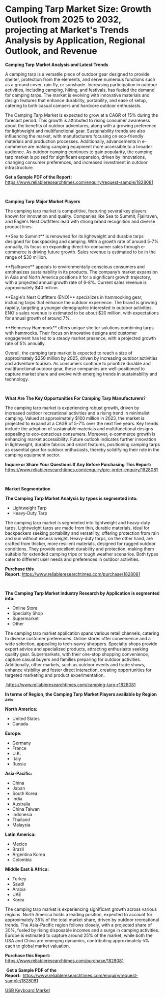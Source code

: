 <p><h1>Camping Tarp Market Size: Growth Outlook from 2025 to 2032, projecting at Market's Trends Analysis by Application, Regional Outlook, and Revenue</h1></p><p><strong>Camping Tarp Market Analysis and Latest Trends</strong></p>
<p><p>A camping tarp is a versatile piece of outdoor gear designed to provide shelter, protection from the elements, and serve numerous functions such as a ground cover, rain fly, or sunshade. Increasing participation in outdoor activities, including camping, hiking, and festivals, has fueled the demand for camping tarps. The market is evolving with innovative materials and design features that enhance durability, portability, and ease of setup, catering to both casual campers and hardcore outdoor enthusiasts.</p><p>The Camping Tarp Market is expected to grow at a CAGR of 15% during the forecast period. This growth is attributed to rising consumer awareness about the benefits of outdoor adventures, along with a growing preference for lightweight and multifunctional gear. Sustainability trends are also influencing the market, with manufacturers focusing on eco-friendly materials and production processes. Additionally, advancements in e-commerce are making camping equipment more accessible to a broader audience. As outdoor camping continues to gain popularity, the camping tarp market is poised for significant expansion, driven by innovations, changing consumer preferences, and increased investment in outdoor infrastructure.</p></p>
<p><strong>Get a Sample PDF of the Report:&nbsp;</strong> <a href="https://www.reliableresearchtimes.com/enquiry/request-sample/1828081?utm_campaign=2269&utm_medium=2&utm_source=Github&utm_content=ia&utm_term=04042025&utm_id=camping-tarp">https://www.reliableresearchtimes.com/enquiry/request-sample/1828081</a></p>
<p>&nbsp;</p>
<p><strong>Camping Tarp Major Market Players</strong></p>
<p><p>The camping tarp market is competitive, featuring several key players known for innovation and quality. Companies like Sea to Summit, Fjallraven, and Eagle's Nest Outfitters lead with strong brand recognition and diverse product lines. </p><p>**Sea to Summit** is renowned for its lightweight and durable tarps designed for backpacking and camping. With a growth rate of around 5-7% annually, its focus on expanding direct-to-consumer sales through e-commerce is driving future growth. Sales revenue is estimated to be in the range of $30 million.</p><p>**Fjallraven** appeals to environmentally conscious consumers and emphasizes sustainability in its products. The company’s market expansion in Asia and North America positions it for a significant growth trajectory, with a projected annual growth rate of 6-8%. Current sales revenue is approximately $40 million.</p><p>**Eagle's Nest Outfitters (ENO)** specializes in hammocking gear, including tarps that enhance the outdoor experience. The brand is growing rapidly, targeting a younger demographic interested in outdoor activities. ENO's sales revenue is estimated to be about $20 million, with expectations for annual growth of around 7%.</p><p>**Hennessy Hammock** offers unique shelter solutions combining tarps with hammocks. Their focus on innovative designs and customer engagement has led to a steady market presence, with a projected growth rate of 5% annually.</p><p>Overall, the camping tarp market is expected to reach a size of approximately $250 million by 2025, driven by increasing outdoor activities and adventure tourism. As consumers continue to prioritize durable and multifunctional outdoor gear, these companies are well-positioned to capture market share and evolve with emerging trends in sustainability and technology.</p></p>
<p>&nbsp;</p>
<p><strong>What Are The Key Opportunities For Camping Tarp Manufacturers?</strong></p>
<p><p>The camping tarp market is experiencing robust growth, driven by increased outdoor recreational activities and a rising trend in minimalist camping. Valued at approximately $100 million in 2023, the market is projected to expand at a CAGR of 5-7% over the next five years. Key trends include the adoption of sustainable materials and multifunctional designs appealing to eco-conscious consumers. Moreover, e-commerce growth is enhancing market accessibility. Future outlook indicates further innovation in lightweight, durable fabrics and smart features, positioning camping tarps as essential gear for outdoor enthusiasts, thereby solidifying their role in the camping equipment sector.</p></p>
<p><strong>Inquire or Share Your Questions If Any Before Purchasing This Report:</strong> <a href="https://www.reliableresearchtimes.com/enquiry/pre-order-enquiry/1828081?utm_campaign=2269&utm_medium=2&utm_source=Github&utm_content=ia&utm_term=04042025&utm_id=camping-tarp">https://www.reliableresearchtimes.com/enquiry/pre-order-enquiry/1828081</a></p>
<p>&nbsp;</p>
<p><strong>Market Segmentation</strong></p>
<p><strong>The Camping Tarp Market Analysis by types is segmented into:</strong></p>
<p><ul><li>Lightweight Tarp</li><li>Heavy-Duty Tarp</li></ul></p>
<p><p>The camping tarp market is segmented into lightweight and heavy-duty tarps. Lightweight tarps are made from thin, durable materials, ideal for backpackers seeking portability and versatility, offering protection from rain and sun without excess weight. Heavy-duty tarps, on the other hand, are crafted from thicker, more resilient materials, designed for rugged outdoor conditions. They provide excellent durability and protection, making them suitable for extended camping trips or tough weather scenarios. Both types cater to different user needs and preferences in outdoor activities.</p></p>
<p><strong>Purchase this Report:&nbsp;</strong><a href="https://www.reliableresearchtimes.com/purchase/1828081?utm_campaign=2269&utm_medium=2&utm_source=Github&utm_content=ia&utm_term=04042025&utm_id=camping-tarp">https://www.reliableresearchtimes.com/purchase/1828081</a></p>
<p>&nbsp;</p>
<p><strong>The Camping Tarp Market Industry Research by Application is segmented into:</strong></p>
<p><ul><li>Online Store</li><li>Specialty Shop</li><li>Supermarket</li><li>Other</li></ul></p>
<p><p>The camping tarp market application spans various retail channels, catering to diverse customer preferences. Online stores offer convenience and a wide selection, appealing to tech-savvy shoppers. Specialty shops provide expert advice and specialized products, attracting enthusiasts seeking quality gear. Supermarkets, with their one-stop shopping convenience, capture casual buyers and families preparing for outdoor activities. Additionally, other markets, such as outdoor events and trade shows, enhance visibility and foster direct interaction, creating opportunities for targeted marketing and product experimentation.</p></p>
<p><a href="https://www.reliableresearchtimes.com/camping-tarp-r1828081?utm_campaign=2269&utm_medium=2&utm_source=Github&utm_content=ia&utm_term=04042025&utm_id=camping-tarp">&nbsp;https://www.reliableresearchtimes.com/camping-tarp-r1828081</a></p>
<p><strong>In terms of Region, the Camping Tarp Market Players available by Region are:</strong></p>
<p>
    <p> <strong> North America: </strong>
        <ul>
            <li>United States</li>
            <li>Canada</li>
        </ul>
        </p> 
    <p> <strong> Europe: </strong>
        <ul>
            <li>Germany</li>
            <li>France</li>
            <li>U.K.</li>
            <li>Italy</li>
            <li>Russia</li>
        </ul>
        </p> 
    <p> <strong> Asia-Pacific: </strong>
        <ul>
            <li>China</li>
            <li>Japan</li>
            <li>South Korea</li>
            <li>India</li>
            <li>Australia</li>
            <li>China Taiwan</li>
            <li>Indonesia</li>
            <li>Thailand</li>
            <li>Malaysia</li>
        </ul>
        </p> 
    <p> <strong> Latin America: </strong>
        <ul>
            <li>Mexico</li>
            <li>Brazil</li>
            <li>Argentina Korea</li>
            <li>Colombia</li>
        </ul>
        </p> 
    <p> <strong> Middle East & Africa: </strong>
        <ul>
            <li>Turkey</li>
            <li>Saudi</li>
            <li>Arabia</li>
            <li>UAE</li>
            <li>Korea</li>
        </ul>
    </p>
    </p>
<p><p>The camping tarp market is experiencing significant growth across various regions. North America holds a leading position, expected to account for approximately 35% of the total market share, driven by outdoor recreational trends. The Asia-Pacific region follows closely, with a projected share of 30%, fueled by rising disposable incomes and a surge in camping activities. Europe is estimated to capture around 25% of the market, while both the USA and China are emerging dynamics, contributing approximately 5% each to global market valuation.</p></p>
<p><strong>Purchase this Report: </strong><a href="https://www.reliableresearchtimes.com/purchase/1828081?utm_campaign=2269&utm_medium=2&utm_source=Github&utm_content=ia&utm_term=04042025&utm_id=camping-tarp">https://www.reliableresearchtimes.com/purchase/1828081</a></p>
<p>&nbsp;<strong>Get a Sample PDF of the Report:&nbsp;&nbsp;</strong><a href="https://www.reliableresearchtimes.com/enquiry/request-sample/1828081?utm_campaign=2269&utm_medium=2&utm_source=Github&utm_content=ia&utm_term=04042025&utm_id=camping-tarp">https://www.reliableresearchtimes.com/enquiry/request-sample/1828081</a></p>
<p><strong></strong></p>
<p><p><a href="https://github.com/MonroeBullock54/Market-Research-Report-List-2/blob/main/usb-keyboard-market.md?utm_campaign=2269&utm_medium=2&utm_source=Github&utm_content=ia&utm_term=04042025&utm_id=camping-tarp">USB Keyboard Market</a></p></p>